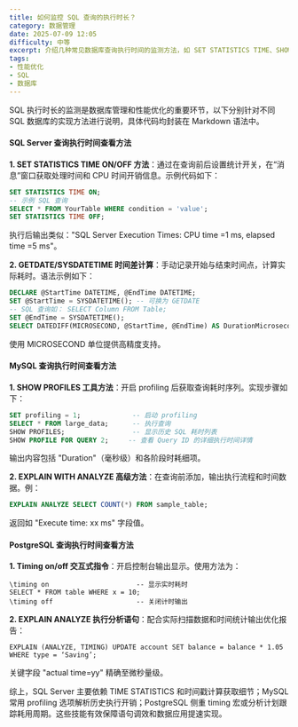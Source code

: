 ```yaml
---
title: 如何监控 SQL 查询的执行时长？
category: 数据管理
date: 2025-07-09 12:05
difficulty: 中等
excerpt: 介绍几种常见数据库查询执行时间的监测方法，如 SET STATISTICS TIME、SHOW PROFILES 和 EXPLAIN ANALYZE。
tags:
- 性能优化
- SQL
- 数据库
---
```

SQL 执行时长的监测是数据库管理和性能优化的重要环节，以下分别针对不同 SQL 数据库的实现方法进行说明，具体代码均封装在 Markdown 语法中。

#### SQL Server 查询执行时间查看方法

**1. SET STATISTICS TIME ON/OFF 方法**：通过在查询前后设置统计开关，在“消息”窗口获取处理时间和 CPU 时间开销信息。示例代码如下：
```sql
SET STATISTICS TIME ON;
-- 示例 SQL 查询
SELECT * FROM YourTable WHERE condition = 'value';
SET STATISTICS TIME OFF;
```
执行后输出类似："SQL Server Execution Times: CPU time =1 ms, elapsed time =5 ms"。

**2. GETDATE/SYSDATETIME 时间差计算**：手动记录开始与结束时间点，计算实际耗时。语法示例如下：
```sql
DECLARE @StartTime DATETIME, @EndTime DATETIME;
SET @StartTime = SYSDATETIME(); -- 可换为 GETDATE
-- SQL 查询如： SELECT Column FROM Table;
SET @EndTime = SYSDATETIME();
SELECT DATEDIFF(MICROSECOND, @StartTime, @EndTime) AS DurationMicroseconds;
```
使用 MICROSECOND 单位提供高精度支持。

#### MySQL 查询执行时间查看方法

**1. SHOW PROFILES 工具方法**：开启 profiling 后获取查询耗时序列。实现步骤如下：
```sql
SET profiling = 1;             -- 启动 profiling
SELECT * FROM large_data;      -- 执行查询 
SHOW PROFILES;                 -- 显示历史 SQL 耗时列表 
SHOW PROFILE FOR QUERY 2;     -- 查看 Query ID 的详细执行时间详情
```
输出内容包括 "Duration"（毫秒级）和各阶段时耗细项。

**2. EXPLAIN WITH ANALYZE 高级方法**：在查询前添加，输出执行流程和时间数据。例：
```sql
EXPLAIN ANALYZE SELECT COUNT(*) FROM sample_table;
```
返回如 "Execute time: xx ms" 字段值。

#### PostgreSQL 查询执行时间查看方法

**1. Timing on/off 交互式指令**：开启控制台输出显示。使用方法为：
```postgresql
\timing on                      -- 显示实时耗时
SELECT * FROM table WHERE x = 10; 
\timing off                     -- 关闭计时输出
```

**2. EXPLAIN ANALYZE 执行分析语句**：配合实际扫描数据和时间统计输出优化报告：
```postgresql
EXPLAIN (ANALYZE, TIMING) UPDATE account SET balance = balance * 1.05 WHERE type = ‘Saving’;  
```
关键字段 "actual time=yy" 精确至微秒量级。

综上，SQL Server 主要依赖 TIME STATISTICS 和时间戳计算获取细节；MySQL 常用 profiling 选项解析历史执行开销；PostgreSQL 侧重 timing 宏或分析计划跟踪耗用周期。这些技能有效保障语句调效和数据应用提速实现。
